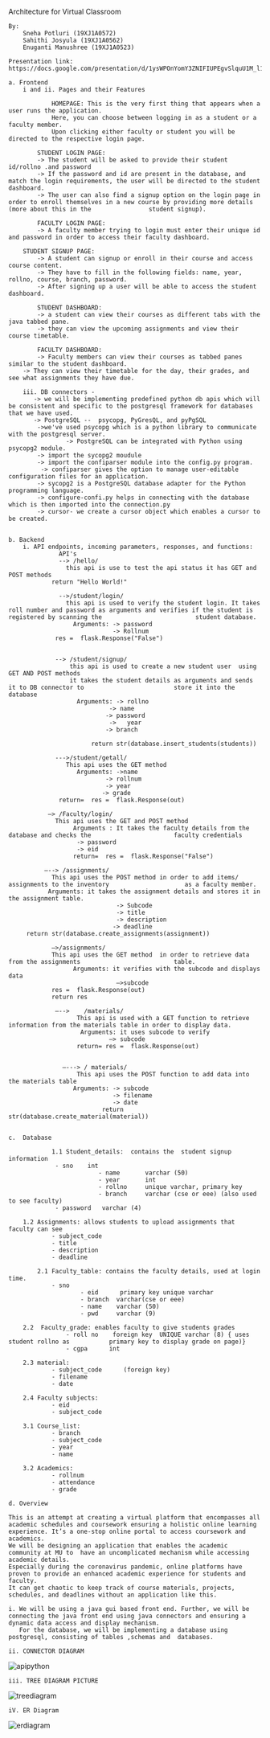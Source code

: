 Architecture for Virtual Classroom 

	By:
		Sneha Potluri (19XJ1A0572)
		Sahithi Josyula (19XJ1A0562)
		Enuganti Manushree (19XJ1A0523)

	Presentation link: https://docs.google.com/presentation/d/1ysWPOnYomY3ZNIFIUPEgvSlquU1M_l1M/edit#slide=id.gcfdc4ef3ad_2_19
	
	a. Frontend
		i and ii. Pages and their Features 

                HOMEPAGE: This is the very first thing that appears when a user runs the application.
             	Here, you can choose between logging in as a student or a faculty member. 
             	Upon clicking either faculty or student you will be directed to the respective login page.
		
        	STUDENT LOGIN PAGE:
          	-> The student will be asked to provide their student id/rollno .and password 
         	-> If the password and id are present in the database, and match the login requirements, the user will be directed to the student dashboard.
         	-> The user can also find a signup option on the login page in  order to enroll themselves in a new course by providing more details (more about this in the 			    student signup).
		
       		FACULTY LOGIN PAGE:
        	-> A faculty member trying to login must enter their unique id and password in order to access their faculty dashboard.
		
		STUDENT SIGNUP PAGE:
        	-> A student can signup or enroll in their course and access course content.
       		-> They have to fill in the following fields: name, year, rollno, course, branch, password. 
       		-> After signing up a user will be able to access the student dashboard. 
		
      		STUDENT DASHBOARD:
       		-> a student can view their courses as different tabs with the java tabbed pane.
      		-> they can view the upcoming assignments and view their  course timetable.   
		
         	FACULTY DASHBOARD:
      		-> Faculty members can view their courses as tabbed panes similar to the student dashboard.
 		-> They can view their timetable for the day, their grades, and see what assignments they have due. 
      
		iii. DB connectors -
 		   -> we will be implementing predefined python db apis which will be consistent and specific to the postgresql framework for databases that we have used.
		   -> PostgreSQL --  psycopg, PyGresQL, and pyPgSQL
		    ->we've used psycopg which is a python library to communicate with the postgresql server.
                    -> PostgreSQL can be integrated with Python using psycopg2 module.
		    -> import the sycopg2 moudule 
		    -> import the confiparser module into the config.py program.
		     -> confiparser gives the option to manage user-editable configuration files for an application.
		    -> sycopg2 is a PostgreSQL database adapter for the Python programming language.
		    -> configure-confi.py helps in connecting with the database which is then imported into the connection.py
		    -> cursor- we create a cursor object which enables a cursor to be created.
		
 	
	b. Backend
		i. API endpoints, incoming parameters, responses, and functions:
                  API's
                  --> /hello/ 
                    this api is use to test the api status it has GET and POST methods
		        return "Hello World!"

                  -->/student/login/
                    this api is used to verify the student login. It takes roll number and password as arguments and verifies if the student is registered by scanning the                          student database.
                      Arguments: -> password 
                                 -> Rollnum
				 res =  flask.Response("False")
		   
				  
                 --> /student/signup/
                     this api is used to create a new student user  using GET AND POST methods 
                     it takes the student details as arguments and sends it to DB connector to                         store it into the database
                       Arguments: -> rollno
                                -> name 
                               -> password 
                                ->   year 
                               -> branch 
			 
	                       return str(database.insert_students(students))    

                 --->/student/getall/
                    This api uses the GET method  
                       Arguments: ->name 
                               -> rollnum
                               -> year 
                              -> grade
			      return=  res =  flask.Response(out)
        
               —> /Faculty/login/ 
                 This api uses the GET and POST method
                      Arguments : It takes the faculty details from the database and checks the                       faculty credentials 
                       -> password 
                       -> eid
                      return=  res =  flask.Response("False")

              —--> /assignments/
                This api uses the POST method in order to add items/ assignments to the inventory                     as a faculty member.
               Arguments: it takes the assignment details and stores it in the assignment table.  
                                  -> Subcode 
                                  -> title
                                  -> description 
                                 -> deadline 
		 return str(database.create_assignments(assignment))
                            
                —>/assignments/  
                This api uses the GET method  in order to retrieve data from the assignments                          table. 
                      Arguments: it verifies with the subcode and displays data
                                  —>subcode 
                res =  flask.Response(out)
                return res

                 —-->    /materials/ 
                       This api is used with a GET function to retrieve information from the materials table in order to display data. 
                        Arguments: it uses subcode to verify 
                                —> subcode
                       return= res =  flask.Response(out)  
				  
                                 
                   —---> / materials/   
                       This api uses the POST function to add data into the materials table 
                      Arguments: -> subcode 
                                 -> filename 
                                 -> date
                              return str(database.create_material(material))        

	
	c.  Database
            
            	1.1 Student_details:  contains the  student signup information
			     - sno 	  int
                             - name       varchar (50)
                             - year       int 
                             - rollno     unique varchar, primary key 
                             - branch     varchar (cse or eee) (also used to see faculty)
			     - password   varchar (4)
			    
		1.2 Assignments: allows students to upload assignments that faculty can see 
			    - subject_code
			    - title
			    - description
			    - deadline
 		
         	2.1 Faculty_table: contains the faculty details, used at login time. 
				- sno 
              			- eid      primary key unique varchar
             			- branch  varchar(cse or eee) 
            			- name    varchar (50)
           		        - pwd     varchar (9)
				
		2.2  Faculty_grade: enables faculty to give students grades 
        			- roll no    foreign key  UNIQUE varchar (8) { uses student rollno as           primary key to display grade on page)}
         			- cgpa      int 
				
		2.3 material:
				- subject_code		(foreign key)
				- filename		
				- date
			
		2.4 Faculty subjects:
				- eid
				- subject_code
				
		3.1 Course_list:
				- branch
				- subject_code
				- year
				- name
			
		3.2 Academics:
				- rollnum
				- attendance
				- grade 
 
 	d. Overview 

	This is an attempt at creating a virtual platform that encompasses all academic schedules and coursework ensuring a holistic online learning experience. It’s a one-stop online portal to access coursework and academics. 
	We will be designing an application that enables the academic community at MU to  have an uncomplicated mechanism while accessing academic details.
	Especially during the coronavirus pandemic, online platforms have proven to provide an enhanced academic experience for students and faculty. 
	It can get chaotic to keep track of course materials, projects, schedules, and deadlines without an application like this. 

	i. We will be using a java gui based front end. Further, we will be connecting the java front end using java connectors and ensuring a dynamic data access and display mechanism.
	   For the database, we will be implementing a database using postgresql, consisting of tables ,schemas and  databases.
	
	ii. CONNECTOR DIAGRAM
		

![apipython](https://user-images.githubusercontent.com/89914089/145981025-3af154ce-d708-444a-ae5a-aceef3aca21b.jpg)	
		
		
		
		
		
		
		
		
		
		
	iii. TREE DIAGRAM PICTURE
 ![treediagram](https://user-images.githubusercontent.com/89914089/145980719-83fe3a3d-ab3c-40e3-8251-95b3a006875c.jpg)

	       
	  
	       
	       
	       
	       
	       
	       
	       
	       
	       
	       
	       
	       
	       
	       
	iV. ER Diagram 
	
![erdiagram](https://user-images.githubusercontent.com/89914089/145980099-8921de81-9679-4e06-a7c0-5210973d7262.jpg)
